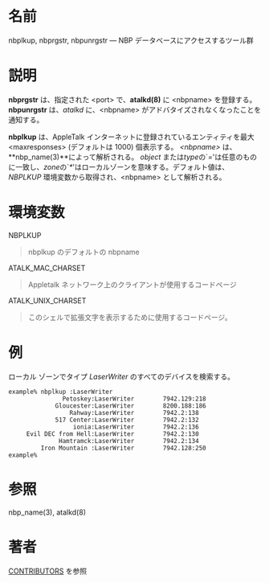 # 名前

nbplkup, nbprgstr, nbpunrgstr — NBP データベースにアクセスするツール群

# 説明

**nbprgstr** は、指定された <port\> で、**atalkd(8)** に <nbpname\>
を登録する。**nbpunrgstr** は、*atalkd* に、<nbpname\>
がアドバタイズされなくなったことを通知する。

**nbplkup** は、AppleTalk インターネットに登録されているエンティティを最大
<maxresponses\> (デフォルトは 1000) 個表示する。 *<nbpname\>*
は、**nbp_name(3)**によって解析される。 *object*
または*type*の\`*=*'は任意のものに一致し、*zone*の\`*\**'はローカルゾーンを意味する。デフォルト値は、*NBPLKUP*
環境変数から取得され、<nbpname\> として解析される。

# 環境変数

NBPLKUP

> nbplkup のデフォルトの nbpname

ATALK_MAC_CHARSET

> Appletalk ネットワーク上のクライアントが使用するコードページ

ATALK_UNIX_CHARSET

> このシェルで拡張文字を表示するために使用するコードページ。

# 例

ローカル ゾーンでタイプ *LaserWriter* のすべてのデバイスを検索する。

    example% nbplkup :LaserWriter
                   Petoskey:LaserWriter        7942.129:218
                 Gloucester:LaserWriter        8200.188:186
                     Rahway:LaserWriter        7942.2:138
                 517 Center:LaserWriter        7942.2:132
                      ionia:LaserWriter        7942.2:136
         Evil DEC from Hell:LaserWriter        7942.2:130
                  Hamtramck:LaserWriter        7942.2:134
             Iron Mountain :LaserWriter        7942.128:250
    example%

# 参照

nbp_name(3), atalkd(8)

# 著者

[CONTRIBUTORS](https://netatalk.io/contributors) を参照

